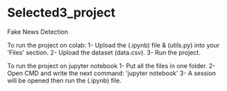# Selected3_project
Fake News Detection

To run the project on colab: 
 1- Upload the (.ipynb) file & (utils.py) into your 'Files' section. 
 2- Upload the dataset (data.csv).
 3- Run the project.

To run the project on jupyter notebook
 1- Put all the files in one folder. 
 2- Open CMD and write the next command: 'jupyter notebook'
 3- A session will be opened then run the (.ipynb) file.
